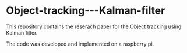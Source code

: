 # Object-tracking---Kalman-filter

This repository contains the reserach paper for the Object tracking using Kalman filter.

The code was developed and implemented on a raspberry pi.

